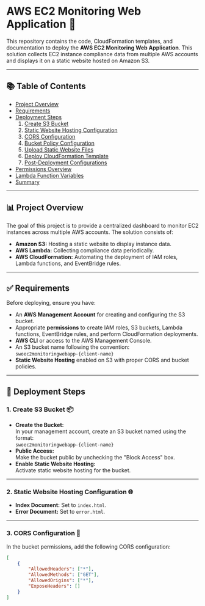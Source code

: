 # AWS EC2 Monitoring Web Application 🚀

This repository contains the code, CloudFormation templates, and documentation to deploy the **AWS EC2 Monitoring Web Application**. This solution collects EC2 instance compliance data from multiple AWS accounts and displays it on a static website hosted on Amazon S3.

---

## 📚 Table of Contents

- [Project Overview](#project-overview)
- [Requirements](#requirements)
- [Deployment Steps](#deployment-steps)
  1. [Create S3 Bucket](#1-create-s3-bucket)
  2. [Static Website Hosting Configuration](#2-static-website-hosting-configuration)
  3. [CORS Configuration](#3-cors-configuration)
  4. [Bucket Policy Configuration](#4-bucket-policy-configuration)
  5. [Upload Static Website Files](#5-upload-static-website-files)
  6. [Deploy CloudFormation Template](#6-deploy-cloudformation-template)
  7. [Post-Deployment Configurations](#7-post-deployment-configurations)
- [Permissions Overview](#permissions-overview)
- [Lambda Function Variables](#lambda-function-variables)
- [Summary](#summary)

---

## 📊 Project Overview

The goal of this project is to provide a centralized dashboard to monitor EC2 instances across multiple AWS accounts. The solution consists of:

- **Amazon S3:** Hosting a static website to display instance data.
- **AWS Lambda:** Collecting compliance data periodically.
- **AWS CloudFormation:** Automating the deployment of IAM roles, Lambda functions, and EventBridge rules.

---

## ✅ Requirements

Before deploying, ensure you have:

- An **AWS Management Account** for creating and configuring the S3 bucket.
- Appropriate **permissions** to create IAM roles, S3 buckets, Lambda functions, EventBridge rules, and perform CloudFormation deployments.
- **AWS CLI** or access to the AWS Management Console.
- An S3 bucket name following the convention:  
  `swoec2monitoringwebapp-{client-name}`
- **Static Website Hosting** enabled on S3 with proper CORS and bucket policies.

---

## 🔧 Deployment Steps

### 1. Create S3 Bucket 📦

- **Create the Bucket:**  
  In your management account, create an S3 bucket named using the format:  
  `swoec2monitoringwebapp-{client-name}`
- **Public Access:**  
  Make the bucket public by unchecking the "Block Access" box.
- **Enable Static Website Hosting:**  
  Activate static website hosting for the bucket.

---

### 2. Static Website Hosting Configuration 🌐

- **Index Document:** Set to `index.html`.
- **Error Document:** Set to `error.html`.

---

### 3. CORS Configuration 🔄

In the bucket permissions, add the following CORS configuration:

```json
[
    {
        "AllowedHeaders": ["*"],
        "AllowedMethods": ["GET"],
        "AllowedOrigins": ["*"],
        "ExposeHeaders": []
    }
]
